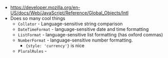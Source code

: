 - https://developer.mozilla.org/en-US/docs/Web/JavaScript/Reference/Global_Objects/Intl
- Does so many cool things
	- `Collator` - Language-sensitive string comparison
	- `DateTimeFormat` - language-sensitive date and time formatting
	- `ListFormat` - language-sensitive list formatting (has oxford commas)
	- `NumberFormat` - language-sensitive number formatting.
		- `{style: 'currency'}` is nice
	- `PluralRules` -